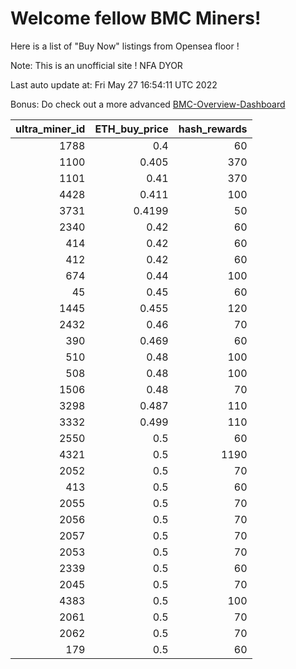 # Welcome fellow BMC Miners!
Here is a list of "Buy Now" listings from Opensea floor !

Note: This is an unofficial site ! NFA DYOR

Last auto update at: Fri May 27 16:54:11 UTC 2022

Bonus: Do check out a more advanced [BMC-Overview-Dashboard](https://dune.com/defifunk/BMC-Overview-Dashboard)


|   ultra_miner_id |   ETH_buy_price |   hash_rewards |
|-----------------:|----------------:|---------------:|
|             1788 |          0.4    |             60 |
|             1100 |          0.405  |            370 |
|             1101 |          0.41   |            370 |
|             4428 |          0.411  |            100 |
|             3731 |          0.4199 |             50 |
|             2340 |          0.42   |             60 |
|              414 |          0.42   |             60 |
|              412 |          0.42   |             60 |
|              674 |          0.44   |            100 |
|               45 |          0.45   |             60 |
|             1445 |          0.455  |            120 |
|             2432 |          0.46   |             70 |
|              390 |          0.469  |             60 |
|              510 |          0.48   |            100 |
|              508 |          0.48   |            100 |
|             1506 |          0.48   |             70 |
|             3298 |          0.487  |            110 |
|             3332 |          0.499  |            110 |
|             2550 |          0.5    |             60 |
|             4321 |          0.5    |           1190 |
|             2052 |          0.5    |             70 |
|              413 |          0.5    |             60 |
|             2055 |          0.5    |             70 |
|             2056 |          0.5    |             70 |
|             2057 |          0.5    |             70 |
|             2053 |          0.5    |             70 |
|             2339 |          0.5    |             60 |
|             2045 |          0.5    |             70 |
|             4383 |          0.5    |            100 |
|             2061 |          0.5    |             70 |
|             2062 |          0.5    |             70 |
|              179 |          0.5    |             60 |